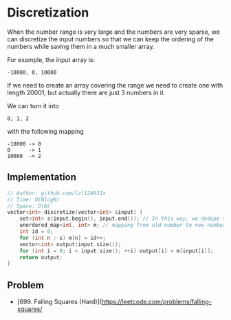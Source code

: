 # Discretization

When the number range is very large and the numbers are very sparse, we can discretize the input numbers so that we can keep the ordering of the numbers while saving them in a much smaller array.

For example, the input array is:

```
-10000, 0, 10000
```

If we need to create an array covering the range we need to create one with length 20001, but actually there are just 3 numbers in it.

We can turn it into

```
0, 1, 2
```

with the following mapping

```
-10000 -> 0
0      -> 1
10000  -> 2
```

## Implementation

```cpp
// Author: github.com/lzl124631x
// Time: O(NlogN)
// Space: O(N)
vector<int> discretize(vector<int> &input) {
    set<int> s(input.begin(), input.end()); // In this way, we dedupe the data and sort them
    unordered_map<int, int> m; // mapping from old number to new number
    int id = 0;
    for (int n : s) m[n] = id++;
    vector<int> output(input.size());
    for (int i = 0; i < input.size(); ++i) output[i] = m[input[i]];
    return output;
}
```

## Problem

* [699. Falling Squares (Hard)](https://leetcode.com/problems/falling-squares/